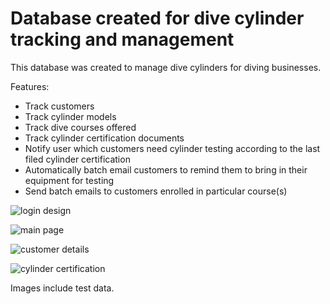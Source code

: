# Database created for dive cylinder tracking and management

This database was created to manage dive cylinders for diving businesses.

Features:
- Track customers
- Track cylinder models
- Track dive courses offered
- Track cylinder certification documents
- Notify user which customers need cylinder testing according to the last filed cylinder certification
- Automatically batch email customers to remind them to bring in their equipment for testing
- Send batch emails to customers enrolled in particular course(s)

![login design](https://i.imgur.com/x1VR2A9.png)

![main page](https://i.imgur.com/O3kzHWz.png)

![customer details](https://i.imgur.com/jWh4gAR.png)

![cylinder certification](https://i.imgur.com/EmLXe4g.png)

Images include test data.
